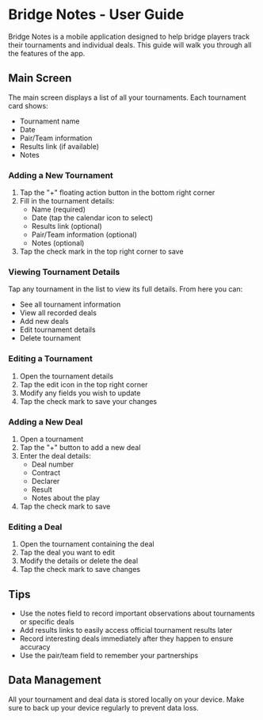 # Bridge Notes - User Guide

Bridge Notes is a mobile application designed to help bridge players track their tournaments and individual deals. This guide will walk you through all the features of the app.

## Main Screen

The main screen displays a list of all your tournaments. Each tournament card shows:
- Tournament name
- Date
- Pair/Team information
- Results link (if available)
- Notes

### Adding a New Tournament

1. Tap the "+" floating action button in the bottom right corner
2. Fill in the tournament details:
   - Name (required)
   - Date (tap the calendar icon to select)
   - Results link (optional)
   - Pair/Team information (optional)
   - Notes (optional)
3. Tap the check mark in the top right corner to save

### Viewing Tournament Details

Tap any tournament in the list to view its full details. From here you can:
- See all tournament information
- View all recorded deals
- Add new deals
- Edit tournament details
- Delete tournament

### Editing a Tournament

1. Open the tournament details
2. Tap the edit icon in the top right corner
3. Modify any fields you wish to update
4. Tap the check mark to save your changes

### Adding a New Deal

1. Open a tournament
2. Tap the "+" button to add a new deal
3. Enter the deal details:
   - Deal number
   - Contract
   - Declarer
   - Result
   - Notes about the play
4. Tap the check mark to save

### Editing a Deal

1. Open the tournament containing the deal
2. Tap the deal you want to edit
3. Modify the details or delete the deal
4. Tap the check mark to save changes

## Tips

- Use the notes field to record important observations about tournaments or specific deals
- Add results links to easily access official tournament results later
- Record interesting deals immediately after they happen to ensure accuracy
- Use the pair/team field to remember your partnerships

## Data Management

All your tournament and deal data is stored locally on your device. Make sure to back up your device regularly to prevent data loss. 
